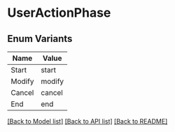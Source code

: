 # UserActionPhase

## Enum Variants

| Name | Value |
|---- | -----|
| Start | start |
| Modify | modify |
| Cancel | cancel |
| End | end |


[[Back to Model list]](../README.md#documentation-for-models) [[Back to API list]](../README.md#documentation-for-api-endpoints) [[Back to README]](../README.md)


